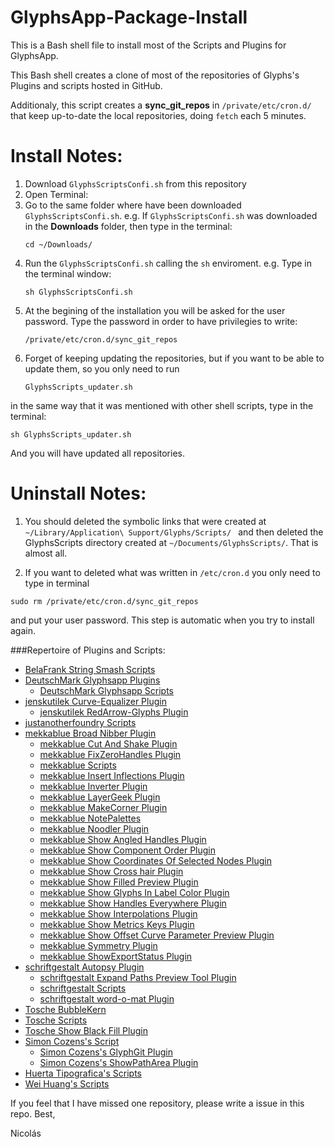 # GlyphsApp-Package-Install
This is a Bash shell file to install most of the Scripts and Plugins for GlyphsApp.

This Bash shell creates a clone of most of the repositories of Glyphs's Plugins and scripts hosted in GitHub.

Additionaly, this script creates a **sync_git_repos** in `/private/etc/cron.d/` that keep up-to-date the local repositories, doing `fetch` each 5 minutes.

# Install Notes:
1. Download `GlyphsScriptsConfi.sh` from this repository
2. Open Terminal:
3. Go to the same folder where have been downloaded `GlyphsScriptsConfi.sh`. e.g. If  `GlyphsScriptsConfi.sh` was downloaded in the **Downloads** folder, then type in the terminal:  
   ```
   cd ~/Downloads/
   ```
4. Run the `GlyphsScriptsConfi.sh` calling the `sh` enviroment. e.g. Type in the terminal window:
   ```
   sh GlyphsScriptsConfi.sh
   ```
5. At the begining of the installation you will be asked for the user password. Type the password in order to have privilegies to write:  
   ```
   /private/etc/cron.d/sync_git_repos
   ```
6. Forget of keeping updating the repositories, but if you want to be able to update them, so you only need to run
   ```
   GlyphsScripts_updater.sh
   ```
in the same way that it was mentioned with other shell scripts, type in the terminal:  
   ```
   sh GlyphsScripts_updater.sh
   ```
And you will have updated all repositories.

# Uninstall Notes:
1. You should deleted the symbolic links that were created at `~/Library/Application\ Support/Glyphs/Scripts/ ` and then deleted the GlyphsScripts directory created at `~/Documents/GlyphsScripts/`. That is almost all.

2. If you want to deleted what was written in `/etc/cron.d` you only need to type in terminal 
```
sudo rm /private/etc/cron.d/sync_git_repos
```
and put your user password. This step is automatic when you try to install again.

###Repertoire of Plugins and Scripts:

* [BelaFrank String Smash Scripts](https://github.com/BelaFrank/StringSmash)
* [DeutschMark Glyphsapp Plugins](https://github.com/DeutschMark/Glyphsapp-Plugins)
  * [DeutschMark Glyphsapp Scripts](https://github.com/DeutschMark/Glyphsapp-Scripts)
* [jenskutilek Curve-Equalizer Plugin](https://github.com/jenskutilek/Curve-Equalizer)
  * [jenskutilek RedArrow-Glyphs Plugin](https://github.com/jenskutilek/RedArrow-Glyphs)
* [justanotherfoundry Scripts](https://github.com/justanotherfoundry/glyphsapp-scripts)
* [mekkablue Broad Nibber Plugin](https://github.com/mekkablue/BroadNibber)
  * [mekkablue Cut And Shake Plugin](https://github.com/mekkablue/CutAndShake)
  * [mekkablue FixZeroHandles Plugin](https://github.com/mekkablue/FixZeroHandles)
  * [mekkablue Scripts](https://github.com/mekkablue/Glyphs-Scripts)
  * [mekkablue Insert Inflections Plugin](https://github.com/mekkablue/InsertInflections)
  * [mekkablue Inverter Plugin](https://github.com/mekkablue/Inverter)
  * [mekkablue LayerGeek Plugin](https://github.com/mekkablue/LayerGeek)
  * [mekkablue MakeCorner Plugin](https://github.com/mekkablue/MakeCorner)
  * [mekkablue NotePalettes](https://github.com/mekkablue/NotePalettes)
  * [mekkablue Noodler Plugin](https://github.com/mekkablue/Noodler)
  * [mekkablue Show Angled Handles Plugin](https://github.com/mekkablue/ShowAngledHandles)
  * [mekkablue Show Component Order Plugin](https://github.com/mekkablue/ShowComponentOrder)
  * [mekkablue Show Coordinates Of Selected Nodes Plugin](https://github.com/mekkablue/ShowCoordinatesOfSelectedNodes)
  * [mekkablue Show Cross hair Plugin](https://github.com/mekkablue/ShowCrosshair)
  * [mekkablue Show Filled Preview Plugin](https://github.com/mekkablue/ShowFilledPreview)
  * [mekkablue Show Glyphs In Label Color Plugin](https://github.com/mekkablue/ShowGlyphsInLabelColor)
  * [mekkablue Show Handles Everywhere Plugin](https://github.com/mekkablue/ShowHandlesEverywhere)
  * [mekkablue Show Interpolations Plugin](https://github.com/mekkablue/ShowInterpolations)
  * [mekkablue Show Metrics Keys Plugin](https://github.com/mekkablue/ShowMetricsKeys)
  * [mekkablue Show Offset Curve Parameter Preview Plugin](https://github.com/mekkablue/ShowOffsetCurveParameterPreview)
  * [mekkablue Symmetry Plugin](https://github.com/mekkablue/Symmetry)
  * [mekkablue ShowExportStatus Plugin](https://github.com/mekkablue/ShowExportStatus)
* [schriftgestalt Autopsy Plugin](https://github.com/schriftgestalt/Autopsy-Plugin)
  * [schriftgestalt  Expand Paths Preview Tool Plugin](https://github.com/schriftgestalt/Glyphs-Plugins)
  * [schriftgestalt Scripts](https://github.com/schriftgestalt/Glyphs-Scripts)
  * [schriftgestalt word-o-mat Plugin](https://github.com/schriftgestalt/word-o-mat)
*  [Tosche BubbleKern]( https://github.com/Tosche/BubbleKern)
  * [Tosche Scripts](https://github.com/Tosche/Glyphs-Scripts)
  * [Tosche Show Black Fill Plugin](https://github.com/Tosche/ShowBlackFill)
* [Simon Cozens's Script](https://github.com/simoncozens/GlyphsScripts)
  * [Simon Cozens's GlyphGit Plugin](https://github.com/simoncozens/GlyphsGit)
  * [Simon Cozens's ShowPathArea Plugin](https://github.com/simoncozens/GlyphsPlugins)
* [Huerta Tipografica's Scripts](https://github.com/huertatipografica/huertatipografica-scripts)
* [Wei Huang's Scripts](https://github.com/weiweihuanghuang/wei-glyphs-scripts)

If you feel that I have missed one repository, please write a issue in this repo.
Best,

Nicolás
